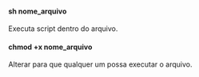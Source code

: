 #### sh nome_arquivo
Executa script dentro do arquivo.

#### chmod +x nome_arquivo
Alterar para que qualquer um possa executar o arquivo.
